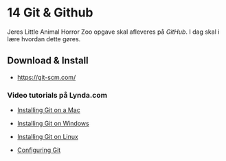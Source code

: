# 14 Git & Github
 Jeres Little Animal Horror Zoo opgave skal afleveres på _GitHub_.
 I dag skal i lære hvordan dette gøres.
 
 
## Download & Install
 * https://git-scm.com/
 
### Video tutorials på Lynda.com
* [Installing Git on a Mac](https://www.lynda.com/Git-tutorials/Installing-Git-Mac/100222/111253-4.html?srchtrk=index%3a3%0alinktypeid%3a2%0aq%3agit%0apage%3a1%0as%3arelevance%0asa%3atrue%0aproducttypeid%3a2)
* [Installing Git on Windows](https://www.lynda.com/Git-tutorials/Installing-Git-Windows/100222/111254-4.html?srchtrk=index%3a3%0alinktypeid%3a2%0aq%3agit%0apage%3a1%0as%3arelevance%0asa%3atrue%0aproducttypeid%3a2)
* [Installing Git on Linux](https://www.lynda.com/Git-tutorials/Installing-Git-Linux/100222/111255-4.html?srchtrk=index%3a3%0alinktypeid%3a2%0aq%3agit%0apage%3a1%0as%3arelevance%0asa%3atrue%0aproducttypeid%3a2)
 
 * [Configuring Git](https://www.lynda.com/Git-tutorials/Configuring-Git/100222/111256-4.html?srchtrk=index%3a3%0alinktypeid%3a2%0aq%3agit%0apage%3a1%0as%3arelevance%0asa%3atrue%0aproducttypeid%3a2) 
 
 

